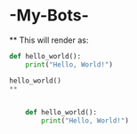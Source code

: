 # -My-Bots-

**
This will render as:

```python
def hello_world():
    print("Hello, World!")

hello_world()
**


    def hello_world():
        print("Hello, World!")
